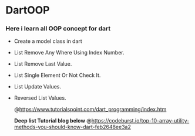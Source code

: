 # DartOOP
<h3><b>Here i learn all OOP concept for dart</h3></b>

- Create a model class in dart

- List Remove Any Where Using Index Number.

- List Remove Last Value.

- List Single Element Or Not Check It.

- List Update Values.

- Reversed List Values.


  @https://www.tutorialspoint.com/dart_programming/index.htm
  
  <b>Deep list Tutorial blog below</b>
  @https://codeburst.io/top-10-array-utility-methods-you-should-know-dart-feb2648ee3a2

